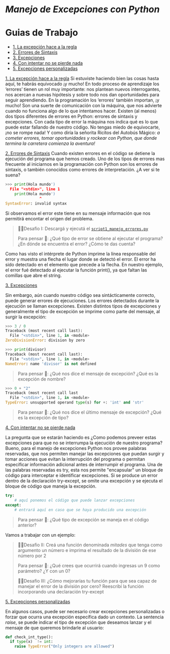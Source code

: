 # *Manejo de Excepciones con Python*

# Guias de Trabajo
* [1. La excepción hace a la regla](#1-intro)
* [2. Errores de Sintaxis](#2-sintax_error)
* [3. Excepciones](#3-exceptions)
* [4. Con intentar no se pierde nada](#4-try)
* [5. Excepciones personalizadas](#5-raise)


[1. La excepción hace a la regla](#1-intro)
Si estuviste haciendo bien las cosas hasta aquí, te habrás equivocado ¡y mucho! En todo proceso de aprendizaje los ‘errores’ tienen un rol muy importante: nos plantean nuevos interrogantes, nos acercan a nuevas hipótesis y sobre todo nos dan oportunidades para seguir aprendiendo. 
En la programación los ‘errores’ también importan, ¡y mucho! Son una suerte de comunicación con la máquina, que nos advierte cuando no funciona algo de lo que intentamos hacer.
Existen (al menos) dos tipos diferentes de errores en Python: errores de sintaxis y excepciones. Con cada tipo de error la máquina nos indica qué es lo que puede estar fallando de nuestro código. 
No tengas miedo de equivocarte, ¡no se rompe nada! Y como diría la señorita Ricitos del Autobús Mágico: _a cometer errores, tomar oportunidades y rockear con Python, que donde termina la carretera comienza la aventura!_

[2. Errores de Sintaxis](#2-sintax_error)
Cuando existen errores en el código se detiene la ejecución del programa que hemos creado. Uno de los tipos de errores mas frecuente al iniciarnos en la programación con Python son los errores de sintaxis, o también conocidos como errores de interpretación. ¿A ver si te suena?

```Python
>>> print(Hola mundo')
  File "<stdin>", line 1
    print(Hola mundo')
               ^
SyntaxError: invalid syntax
```

Si observamos el error este tiene en su mensaje información que nos permitirá encontar el origen del problema.

>
> 🧗‍♀️Desafio I: Descargá y ejecutá el [`script1_manejo_errores.py`](https://github.com/AJVelezRueda/UCEMA_Fundamentos_de_informatica/blob/master/Python_intro/script1_manejo_errores.py)
>
> Para pensar 🤔: ¿Qué tipo de error se obtiene al ejecutar el programa? ¿En dónde se encuentra el error? ¿Cómo te das cuenta? 
>

Como has visto el intérprete de Python imprime la línea responsable del error y muestra una flecha el lugar donde se detectó el error. El error ha sido detectado en el elemento que precede a la flecha. En nuestro ejemplo, el error fué detectado al ejecutar la función print(), ya que faltan las comillas que abre el string.


[3. Excepciones](#3-exceptions)

Sin embargo, aún cuando nuestro código sea sintácticamente correcto, puede generar errores de ejecuciones. Los errores detectados durante la ejecución se llaman excepciones. Existen distintos tipos de excepciones y generalmente el tipo de excepción se imprime como parte del mensaje, al surgir la excepción:

```Python
>>> 3 / 0
Traceback (most recent call last):
  File "<stdin>", line 1, in <module>
ZeroDivisionError: division by zero

```

```Python
>>> print(divisor)
Traceback (most recent call last):
  File "<stdin>", line 1, in <module>
NameError: name 'divisor' is not defined
```
>
> Para pensar 🤔: ¿Qué nos dice el mensaje de excepción? ¿Qué es la excepción de nombre? 
>

```Python
>>> 0 + "2"
Traceback (most recent call last
  File "<stdin>", line 1, in <module>
TypeError: unsupported operand type(s) for +: 'int' and 'str'
```

>
> Para pensar 🤔: ¿Qué nos dice el último mensaje de excepción? ¿Qué es la excepción de tipo? 
>


[4. Con intentar no se pierde nada](#4-try)

La pregunta que se estarán haciendo es ¿Como podemos preveer estas excepciones para que no se interrumpa la ejecución de nuestro programa? Bueno, para el manejo de excepciones Python nos provee palabras reservadas, que nos permiten manejar las excepciones que puedan surgir y tomar acciones que evitan la interrupción del programa o permitan especificar información adicional antes de interrumpir el programa.
Una de las palabras reservadas es try, esta nos permite "encapsular" un bloque de código para interceptar e identificar excepciones. Si se produce un error dentro de la declaración try-except, se omite una excepción y se ejecuta el bloque de código que maneja la excepción. 

```Python
try:
    # aquí ponemos el código que puede lanzar excepciones
except:
    # entrará aquí en caso que se haya producido una excepción
```

>
>Para pensar 🤔: ¿Qué tipo de excepción se maneja en el código anterior?
>

Vamos a trabajar con un ejemplo:

>
> 🧗‍♀️Desafio II: Creá una función denominada _mitades_ que tenga como argumento un número e imprima el resultado de la división de ese número por 2
>
>Para pensar 🤔: ¿Qué crees que ocurrirá cuando ingresas un 9 como parámetro? ¿Y con un 0?
>
> 🧗‍♀️Desafio III: ¿Cómo mejorarías tu función para que sea capaz de manejar el error de la división por cero? Reescribí la función incorporando una declaración try-except
>


[5. Excepciones personalizadas](#5-raise)

En algunos casos, puede ser necesario crear excepciones personalizadas o forzar que ocurra una excepción específica dado un contexto.  La sentencia _raise_, se puede indicar el tipo de excepción que deseamos lanzar y el mensaje de que queremos brindarle al usuario:


```Python
def check_int_type():
  if type(x)  != int:
    raise TypeError("Only integers are allowed") 
```